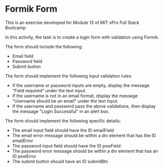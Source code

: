# Formik Form

This is an exercise developed for Module 13 of MIT xPro Full Stack Bootcamp

In this activity, the task is to create a login form with validation using Formik.

The form should include the following:

- Email field
- Password field
- Submit button

The form should implement the following input validation rules:

- If the username or password inputs are empty, display the message "Field required" under the text input.
- If the username is not in an email format, display the message "Username should be an email" under the text input.
- If the username and password pass the above validations, then display the message "Login Successful" in an alert box.

The form should implement the following specific details:

- The email input field should have the ID emailField
- The email error message should be within a div element that has the ID emailError
- The password input field should have the ID pswField
- The password error message should be within a div element that has an ID pswError
- The submit button should have an ID submitBtn
